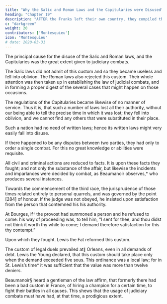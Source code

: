 ```yaml
---
title: "Why the Salic and Roman Laws and the Capitularies were Disused"
heading: "Chapter 19"
description: "AFTER the Franks left their own country, they compiled the Salic laws with the help of their own sages"
c: "darkgreen"
weight: 20
contributors: ['Montesquieu']
icon: "Montesquieu"
# date: 2020-03-31
---
```




The principal cause for the disuse of the Salic and Roman laws, and the Capitularies was the great extent given to judiciary combats.

The Salic laws did not admit of this custom and so they became useless and fell into oblivion. The Roman laws also rejected this custom. Their whole attention was then taken up in establishing the law of judicial combats, and in forming a proper digest of the several cases that might happen on those occasions. 

The regulations of the Capitularies became likewise of no manner of service. Thus it is, that such a number of laws lost all their authority, without our being able to tell the precise time in which it was lost; they fell into oblivion, and we cannot find any others that were substituted in their place.

Such a nation had no need of written laws; hence its written laws might very easily fall into disuse.

If there happened to be any disputes between two parties, they had only to order a single combat. For this no great knowledge or abilities were requisite.

All civil and criminal actions are reduced to facts. It is upon these facts they fought; and not only the substance of the affair, but likewise the incidents and imparlances were decided by combat, as Beaumanoir observes,* who produces several instances.

Towards the commencement of the third race, the jurisprudence of those times related entirely to personal quarrels, and was governed by the point [284] of honour. If the judge was not obeyed, he insisted upon satisfaction from the person that contemned his his authority. 

At Bourges, if† the provost had summoned a person and he refused to come:  his way of proceeding was, to tell him, “I sent for thee, and thou didst not think it worth thy while to come; I demand therefore satisfaction for this thy contempt.” 

Upon which they fought. Lewis the Fat reformed this custom.

The custom of legal duels prevailed at∥ Orleans, even in all demands of debt. Lewis the Young declared, that this custom should take place only when the demand exceeded five sous. This ordinance was a local law; for in St. Lewis’s time* it was sufficient that the value was more than twelve deniers.

Beaumanoir§ heard a gentleman of the law affirm, that formerly there had been a bad custom in France, of hiring a champion for a certain time, to fight their battles in all causes. This shews that the usage of judiciary combats must have had, at that time, a prodigious extent.

